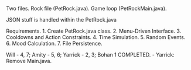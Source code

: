 Two files.
	Rock file (PetRock.java).
	Game loop (PetRockMain.java).

JSON stuff is handled within the PetRock.java

Requirements.
	1. Create PetRock.java class.
	2. Menu-Driven Interface.
	3. Cooldowns and Action Constraints.
	4. Time Simulation.
	5. Random Events.
	6. Mood Calculation.
	7. File Persistence.

Will - 4, 7; Amity - 5, 6;  Yarrick - 2, 3; Bohan 1
	COMPLETED.
	 - Yarrick: Remove Main.java.
